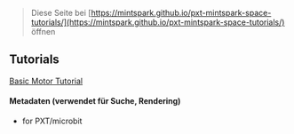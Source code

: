 
> Diese Seite bei [https://mintspark.github.io/pxt-mintspark-space-tutorials/](https://mintspark.github.io/pxt-mintspark-space-tutorials/) öffnen

## Tutorials

[Basic Motor Tutorial](/basic_motor)

#### Metadaten (verwendet für Suche, Rendering)

* for PXT/microbit
<script src="https://makecode.com/gh-pages-embed.js"></script><script>makeCodeRender("{{ site.makecode.home_url }}", "{{ site.github.owner_name }}/{{ site.github.repository_name }}");</script>
